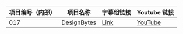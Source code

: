 











| 项目编号（内部） | 项目名称 | 字幕组链接 | Youtube 链接  |
| ---- | ---- | ---- | ---- |
|  017 | DesignBytes  | [Link](/Design/017-Designbytes/index.html) | [YouTube](https://www.youtube.com/playlist?list=PLOU2XLYxmsIJFcNKpAV9B_aQmz2h68fw_) |